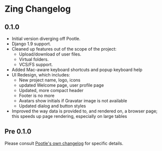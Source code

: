 Zing Changelog
==============

0.1.0
-----

* Initial version diverging off Pootle.
* Django 1.9 support.
* Cleaned up features out of the scope of the project:
  * Upload/download of user files.
  * Virtual folders.
  * VCS/FS support.
* Added Mac-aware keyboard shortcuts and popup keyboard help
* UI Redesign, which includes:
  * New project name, logo, icons
  * updated Welcome page, user profile page
  * Updated, more compact header
  * Footer is no more
  * Avatars show initials if Gravatar image is not available
  * Updated dialog and button styles
* Improved the way data is provided to, and rendered on, a browser page;
  this speeds up page rendering, especially on large tables


Pre 0.1.0
---------

Please consult [Pootle's own
changelog](http://docs.translatehouse.org/projects/pootle/en/2.8.0b3/releases/index.html)
for specific details.
